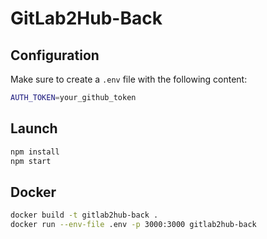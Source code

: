 # GitLab2Hub-Back

## Configuration
Make sure to create a `.env` file with the following content:
```bash
AUTH_TOKEN=your_github_token
```

## Launch

```bash
npm install
npm start
```

## Docker

```bash
docker build -t gitlab2hub-back .
docker run --env-file .env -p 3000:3000 gitlab2hub-back
```
